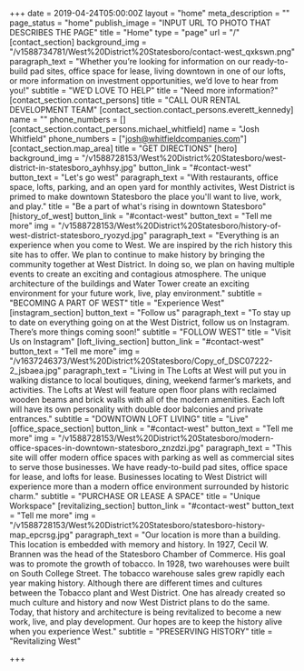 +++
date = 2019-04-24T05:00:00Z
layout = "home"
meta_description = ""
page_status = "home"
publish_image = "INPUT URL TO PHOTO THAT DESCRIBES THE PAGE"
title = "Home"
type = "page"
url = "/"
[contact_section]
background_img = "/v1588734781/West%20District%20Statesboro/contact-west_qxkswn.png"
paragraph_text = "Whether you’re looking for information on our ready-to-build pad sites, office space for lease, living downtown in one of our lofts, or more information on investment opportunities, we’d love to hear from you!"
subtitle = "WE’D LOVE TO HELP"
title = "Need more information?"
[contact_section.contact_persons]
title = "CALL OUR RENTAL DEVELOPMENT TEAM"
[contact_section.contact_persons.everett_kennedy]
name = ""
phone_numbers = []
[contact_section.contact_persons.michael_whitfield]
name = "Josh Whitfield"
phone_numbers = ["josh@whitfieldcompanies.com"]
[contact_section.map_area]
title = "GET DIRECTIONS"
[hero]
background_img = "/v1588728153/West%20District%20Statesboro/west-district-in-statesboro_ayhhsy.jpg"
button_link = "#contact-west"
button_text = "Let's go west"
paragraph_text = "With restaurants, office space, lofts, parking, and an open yard for monthly activites, West District is primed to make downtown Statesboro the place you'll want to live, work, and play."
title = "Be a part of what's rising in downtown Statesboro"
[history_of_west]
button_link = "#contact-west"
button_text = "Tell me more"
img = "/v1588728153/West%20District%20Statesboro/history-of-west-district-statesboro_ryozyd.jpg"
paragraph_text = "Everything is an experience when you come to West. We are inspired by the rich history this site has to offer. We plan to continue to make history by bringing the community together at West District. In doing so, we plan on having multiple events to create an exciting and contagious atmosphere. The unique architecture of the buildings and Water Tower create an exciting environment for your future work, live, play environment."
subtitle = "BECOMING A PART OF WEST"
title = "Experience West"
[instagram_section]
button_text = "Follow us"
paragraph_text = "To stay up to date on everything going on at the West District, follow us on Instagram. There’s more things coming soon!"
subtitle = "FOLLOW WEST"
title = "Visit Us on Instagram"
[loft_living_section]
button_link = "#contact-west"
button_text = "Tell me more"
img = "/v1637246373/West%20District%20Statesboro/Copy_of_DSC07222-2_jsbaea.jpg"
paragraph_text = "Living in The Lofts at West will put you in walking distance to local boutiques, dining, weekend farmer’s markets, and activities. The Lofts at West will feature open floor plans with reclaimed wooden beams and brick walls with all of the modern amenities. Each loft will have its own personality with double door balconies and private entrances."
subtitle = "DOWNTOWN LOFT LIVING"
title = "Live"
[office_space_section]
button_link = "#contact-west"
button_text = "Tell me more"
img = "/v1588728153/West%20District%20Statesboro/modern-office-spaces-in-downtown-statesboro_znzdzi.jpg"
paragraph_text = "This site will offer modern office spaces with parking as well as commercial sites to serve those businesses. We have ready-to-build pad sites, office space for lease, and lofts for lease. Businesses locating to West District will experience more than a modern office environment surrounded by historic charm."
subtitle = "PURCHASE OR LEASE A SPACE"
title = "Unique Workspace"
[revitalizing_section]
button_link = "#contact-west"
button_text = "Tell me more"
img = "/v1588728153/West%20District%20Statesboro/statesboro-history-map_epcrsg.jpg"
paragraph_text = "Our location is more than a building. This location is embedded with memory and history. In 1927, Cecil W. Brannen was the head of the Statesboro Chamber of Commerce. His goal was to promote the growth of tobacco. In 1928, two warehouses were built on South College Street. The tobacco warehouse sales grew rapidly each year making history. Although there are different times and cultures between the Tobacco plant and West District. One has already created so much culture and history and now West District plans to do the same. Today, that history and architecture is being revitalized to become a new work, live, and play development. Our hopes are to keep the history alive when you experience West."
subtitle = "PRESERVING HISTORY"
title = "Revitalizing West"

+++
